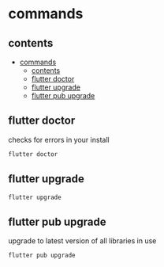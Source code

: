 # commands

## contents

- [commands](#commands)
  - [contents](#contents)
  - [flutter doctor](#flutter-doctor)
  - [flutter upgrade](#flutter-upgrade)
  - [flutter pub upgrade](#flutter-pub-upgrade)


## flutter doctor

checks for errors in your install

```java
flutter doctor
```

## flutter upgrade

```java
flutter upgrade
```

## flutter pub upgrade

upgrade to latest version of all libraries in use

```java
flutter pub upgrade
```